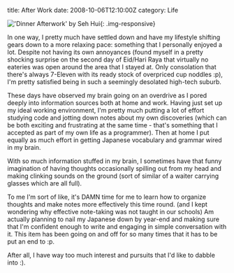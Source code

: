 title: After Work
date: 2008-10-06T12:10:00Z
category: Life

!['Dinner Afterwork' by Seh Hui](http://img.photobucket.com/albums/v95/seh_hui/livejournal/Afterwork.jpg){: .img-responsive}

In one way, I pretty much have settled down and have my lifestyle shifting gears down to a more relaxing pace: something that I personally enjoyed a lot. Despite not having its own annoyances (found myself in a pretty shocking surprise on the second day of Eid/Hari Raya that virtually no eateries was open around the area that I stayed at. Only consolation that there's always 7-Eleven with its ready stock of overpriced cup noddles :p), I'm pretty satisfied being in such a seemingly desolated high-tech suburb.

These days have observed my brain going on an overdrive as I pored deeply into information sources both at home and work. Having just set up my ideal working environment, I'm pretty much putting a lot of effort studying code and jotting down notes about my own discoveries (which can be both exciting and frustrating at the same time - that's something that I accepted as part of my own life as a programmer). Then at home I put equally as much effort in getting Japanese vocabulary and grammar wired in my brain.

With so much information stuffed in my brain, I sometimes have that funny imagination of having thoughts occasionally spilling out from my head and making clinking sounds on the ground (sort of similar of a waiter carrying glasses which are all full).

To me I'm sort of like, it's DAMN time for me to learn how to organize thoughts and make notes more effectively this time round. (and I kept wondering why effective note-taking was not taught in our schools) Am actually planning to nail my Japanese down by year-end and making sure that I'm confident enough to write and engaging in simple conversation with it. This item has been going on and off for so many times that it has to be put an end to :p.

After all, I have way too much interest and pursuits that I'd like to dabble into :).
